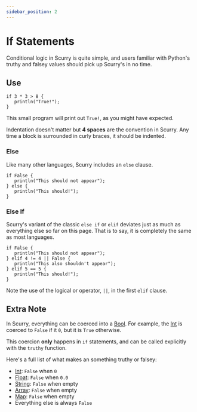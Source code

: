 ```yaml
---
sidebar_position: 2
---
```


# If Statements
Conditional logic in Scurry is quite simple, and users familiar with Python's
truthy and falsey values should pick up Scurry's in no time.

## Use
```
if 3 * 3 > 8 {
   println("True!");
}
```
This small program will print out `True!`, as you might have expected.

Indentation doesn't matter but **4 spaces** are the convention in Scurry. Any
time a block is surrounded in curly braces, it should be indented.

### Else
Like many other languages, Scurry includes an `else` clause.
```
if False {
   println("This should not appear");
} else {
   println("This should!");
}
```

### Else If
Scurry's variant of the classic `else if` or `elif` deviates just as much as
everything else so far on this page. That is to say, it is completely the same
as most languages.
```
if False {
   println("This should not appear");
} elif 4 != 4 || False {
   println("This also shouldn't appear");
} elif 5 == 5 {
   println("This should!");
}
```
Note the use of the logical or operator, `||`, in the first `elif` clause.

## Extra Note
In Scurry, everything can be coerced into a [Bool](./types/bool.md). For
example, the [Int](./types/int.md) is coerced to `False` if it `0`, but it 
is `True` otherwise.

This coercion **only** happens in `if` statements, and can be called explicitly
with the `truthy` function. <!--- TODO: Put links here -->

Here's a full list of what makes an something truthy or falsey:
- [Int](./types/int): `False` when `0`
- [Float](./types/float): `False` when `0.0`
- [String](./types/string): `False` when empty
- [Array](./types/array): `False` when empty
- [Map](./types/map): `False` when empty
- Everything else is always `False`
